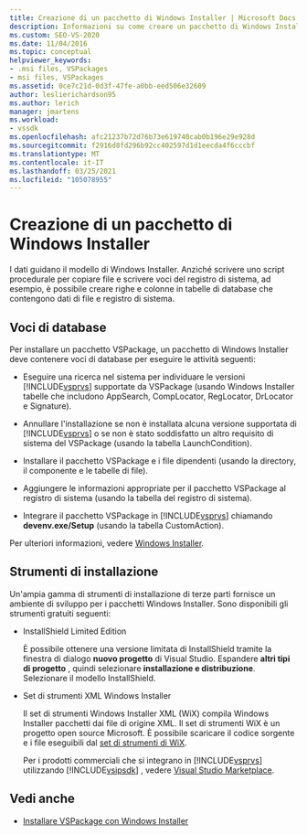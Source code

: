 ```yaml
---
title: Creazione di un pacchetto di Windows Installer | Microsoft Docs
description: Informazioni su come creare un pacchetto di Windows Installer per Visual Studio costituito da tabelle di database contenenti dati di file e del registro di sistema.
ms.custom: SEO-VS-2020
ms.date: 11/04/2016
ms.topic: conceptual
helpviewer_keywords:
- .msi files, VSPackages
- msi files, VSPackages
ms.assetid: 0ce7c21d-0d3f-47fe-a0bb-eed506e32609
author: leslierichardson95
ms.author: lerich
manager: jmartens
ms.workload:
- vssdk
ms.openlocfilehash: afc21237b72d76b73e619740cab0b196e29e928d
ms.sourcegitcommit: f2916d8fd296b92cc402597d1d1eecda4f6cccbf
ms.translationtype: MT
ms.contentlocale: it-IT
ms.lasthandoff: 03/25/2021
ms.locfileid: "105078955"
---
```

# <a name="author-a-windows-installer-package"></a>Creazione di un pacchetto di Windows Installer
I dati guidano il modello di Windows Installer. Anziché scrivere uno script procedurale per copiare file e scrivere voci del registro di sistema, ad esempio, è possibile creare righe e colonne in tabelle di database che contengono dati di file e registro di sistema.

## <a name="database-entries"></a>Voci di database
Per installare un pacchetto VSPackage, un pacchetto di Windows Installer deve contenere voci di database per eseguire le attività seguenti:

- Eseguire una ricerca nel sistema per individuare le versioni [!INCLUDE[vsprvs](../../code-quality/includes/vsprvs_md.md)] supportate da VSPackage (usando Windows Installer tabelle che includono AppSearch, CompLocator, RegLocator, DrLocator e Signature).

- Annullare l'installazione se non è installata alcuna versione supportata di [!INCLUDE[vsprvs](../../code-quality/includes/vsprvs_md.md)] o se non è stato soddisfatto un altro requisito di sistema del VSPackage (usando la tabella LaunchCondition).

- Installare il pacchetto VSPackage e i file dipendenti (usando la directory, il componente e le tabelle di file).

- Aggiungere le informazioni appropriate per il pacchetto VSPackage al registro di sistema (usando la tabella del registro di sistema).

- Integrare il pacchetto VSPackage in [!INCLUDE[vsprvs](../../code-quality/includes/vsprvs_md.md)] chiamando **devenv.exe/Setup** (usando la tabella CustomAction).

Per ulteriori informazioni, vedere [Windows Installer](/windows/desktop/Msi/windows-installer-portal).

## <a name="setup-tools"></a>Strumenti di installazione
Un'ampia gamma di strumenti di installazione di terze parti fornisce un ambiente di sviluppo per i pacchetti Windows Installer. Sono disponibili gli strumenti gratuiti seguenti:

- InstallShield Limited Edition

   È possibile ottenere una versione limitata di InstallShield tramite la finestra di dialogo **nuovo progetto** di Visual Studio. Espandere **altri tipi di progetto** , quindi selezionare **installazione e distribuzione**. Selezionare il modello InstallShield.

- Set di strumenti XML Windows Installer

   Il set di strumenti Windows Installer XML (WiX) compila Windows Installer pacchetti dai file di origine XML. Il set di strumenti WiX è un progetto open source Microsoft. È possibile scaricare il codice sorgente e i file eseguibili dal [set di strumenti di WiX](https://sourceforge.net/projects/wix/).

   Per i prodotti commerciali che si integrano in [!INCLUDE[vsprvs](../../code-quality/includes/vsprvs_md.md)] utilizzando [!INCLUDE[vsipsdk](../../extensibility/includes/vsipsdk_md.md)] , vedere [Visual Studio Marketplace](https://marketplace.visualstudio.com/).

## <a name="see-also"></a>Vedi anche
- [Installare VSPackage con Windows Installer](../../extensibility/internals/installing-vspackages-with-windows-installer.md)
